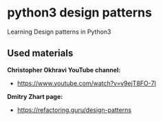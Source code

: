 # python3 design patterns

Learning Design patterns in Python3

## Used materials

**Christopher Okhravi YouTube channel:**

- <https://www.youtube.com/watch?v=v9ejT8FO-7I>

**Dmitry Zhart page:**

- <https://refactoring.guru/design-patterns>
